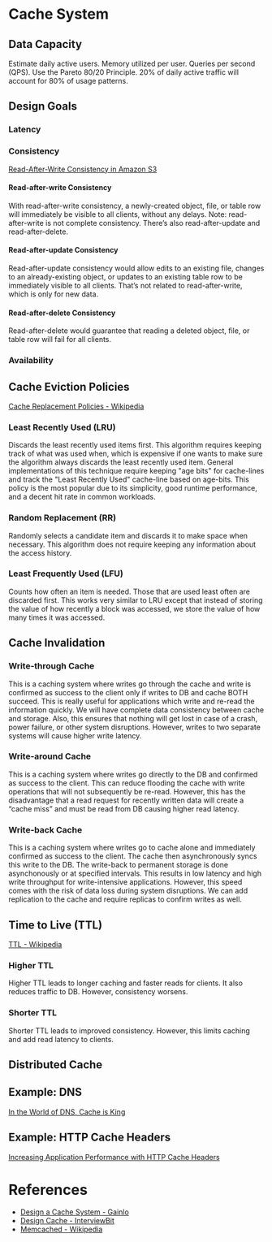 # Cache System
## Data Capacity
Estimate daily active users. Memory utilized per user. Queries per second (QPS).
Use the Pareto 80/20 Principle. 20% of daily active traffic will account for 80% of usage patterns.
## Design Goals
### Latency
### Consistency
[Read-After-Write Consistency in Amazon S3](https://shlomoswidler.com/2009/12/read-after-write-consistency-in-amazon.html)
#### Read-after-write Consistency
With read-after-write consistency, a newly-created object, file, or table row will immediately be visible to all clients, without any delays. Note: read-after-write is not complete consistency. There’s also read-after-update and read-after-delete.
#### Read-after-update Consistency
Read-after-update consistency would allow edits to an existing file, changes to an already-existing object, or updates to an existing table row to be immediately visible to all clients. That’s not related to read-after-write, which is only for new data. 
#### Read-after-delete Consistency
Read-after-delete would guarantee that reading a deleted object, file, or table row will fail for all clients.
### Availability
## Cache Eviction Policies
[Cache Replacement Policies - Wikipedia](https://en.wikipedia.org/wiki/Cache_replacement_policies)
### Least Recently Used (LRU)
Discards the least recently used items first. This algorithm requires keeping track of what was used when, which is expensive if one wants to make sure the algorithm always discards the least recently used item. General implementations of this technique require keeping "age bits" for cache-lines and track the "Least Recently Used" cache-line based on age-bits. This policy is the most popular due to its simplicity, good runtime performance, and a decent hit rate in common workloads.
### Random Replacement (RR)
Randomly selects a candidate item and discards it to make space when necessary. This algorithm does not require keeping any information about the access history. 
### Least Frequently Used (LFU)
Counts how often an item is needed. Those that are used least often are discarded first. This works very similar to LRU except that instead of storing the value of how recently a block was accessed, we store the value of how many times it was accessed.
## Cache Invalidation
### Write-through Cache
This is a caching system where writes go through the cache and write is confirmed as success to the client only if writes to DB and cache BOTH succeed. This is really useful for applications which write and re-read the information quickly. We will have complete data consistency between cache and storage. Also, this ensures that nothing will get lost in case of a crash, power failure, or other system disruptions. However, writes to two separate systems will cause higher write latency.
### Write-around Cache
This is a caching system where writes go directly to the DB and confirmed as success to the client. This can reduce flooding the cache with write operations that will not subsequently be re-read. However, this has the disadvantage that a read request for recently written data will create a “cache miss” and must be read from DB causing higher read latency.
### Write-back Cache
This is a caching system where writes go to cache alone and immediately confirmed as success to the client. The cache then asynchronously syncs this write to the DB. The write-back to permanent storage is done asynchonously or at specified intervals. This results in low latency and high write throughput for write-intensive applications. However, this speed comes with the risk of data loss during system disruptions. We can add replication to the cache and require replicas to confirm writes as well.
## Time to Live (TTL)
[TTL - Wikipedia](https://en.wikipedia.org/wiki/Time_to_live)
### Higher TTL
Higher TTL leads to longer caching and faster reads for clients. It also reduces traffic to DB. However, consistency worsens.
### Shorter TTL
Shorter TTL leads to improved consistency. However, this limits caching and add read latency to clients. 
## Distributed Cache
## Example: DNS
[In the World of DNS, Cache is King](http://blog.catchpoint.com/2014/07/15/world-dns-cache-king/)
## Example: HTTP Cache Headers
[Increasing Application Performance with HTTP Cache Headers](https://devcenter.heroku.com/articles/increasing-application-performance-with-http-cache-headers)
# References
* [Design a Cache System - Gainlo](http://blog.gainlo.co/index.php/2016/05/17/design-a-cache-system/)
* [Design Cache - InterviewBit](https://www.interviewbit.com/problems/design-cache/)
* [Memcached - Wikipedia](https://en.wikipedia.org/wiki/Memcached)
